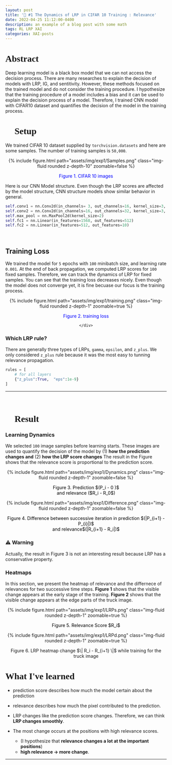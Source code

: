 ```yaml
---
layout: post
title: '🎯 #1 The Dynamics of LRP in CIFAR 10 Training : Relevance'
date: 2022-04-25 11:12:00-0400
description: an example of a blog post with some math
tags: RL LRP XAI
categories: XAI-posts
---
```


<h1 style="font-family:Cursive"> Abstract </h1>

Deep learning model is a black box model that we can not access the decision process. There are many researches to explain the decision of models with LRP, IG, and sentitivity.
However, these methods focused on the trained model and do not consider the training procedure. 
I hypothesize that the training procedure of a model includes a bias and it can be used to explain the decision process of a model. Therefore, I trained CNN model with CIFAR10 dataset and quantifies the decision of the model in the training process. 


<h1 style="font-family:Cursive">  🎯 Setup</h1>

We trained CIFAR 10 dataset supplied by `torchvision.datasets` and here are some samples. The number of training samples is `50,000`. 

<center>
<div class="row mt-3">
    <div class="col-sm mt-3 mt-md-0">
        {% include figure.html path="assets/img/exp1/Samples.png" class="img-fluid rounded z-depth-10" zoomable=false %}
        <p style="color:blue"> Figure 1. CIFAR 10 images  </p>
    </div>
</div>
</center>



Here is our CNN Model structure. Even though the LRP scores are affected by the model structure, CNN structure models show similar behavior in general. 

```python
self.conv1 = nn.Conv2d(in_channels= 3, out_channels=16, kernel_size=3, stride=1)	
self.conv2 = nn.Conv2d(in_channels=16, out_channels=32, kernel_size=3, stride=2)
self.max_pool = nn.MaxPool2d(kernel_size=2)
self.fc1 = nn.Linear(in_features=1568, out_features=512)
self.fc2 = nn.Linear(in_features=512, out_features=10)
```

<br/>

<h2> Training Loss </h2>
<center>
<div class="row mt-3" >

<div class="col-sm mt-0 mt-md-0">
    <p style="text-align:left" > We trained the model for <code>5</code> epochs with <code>100</code> minibatch size, and learning rate <code>0.001</code>. At the end of back propagation, we computed LRP scores for <code>100</code> fixed samples. Therefore, we can track the dynamics of LRP for fixed samples.  You can see that the training loss decreases nicely. Even though the model does not converge yet, it is fine becuase our focus is the training process. </p>
        </div>
    <div class="col-sm-4 mt-5 mt-md-0">
        {% include figure.html path="assets/img/exp1/training.png" class="img-fluid rounded z-depth-1" zoomable=true %}
        <p style="color:blue"> Figure 2. training loss </p>

    </div>

</div>
</center>


### Which LRP rule?

There are generally three types of LRPs, `gamma`, `epsilon`, and `z_plus`. We only considered `z_plus` rule because it was the most easy to tunning relevance propagation. 

```python
rules = [
    # for all layers
    {"z_plus":True,  "eps":1e-9}   
]
```


---
<br/>

<h1 style="font-family:Cursive">  🚀 Result</h1>


### Learning Dynamics

We selected `100` image samples before learning starts. These images are used to quantify the decision of the model by (1) **how the prediction changes and** (2) **how the LRP score changes** 
The result in the Figure  shows that  the relevance score is proportional to the prediction score. 

<center>
<div class="row mt-3">
    <div class="col-sm mt-3 mt-md-0">
        {% include figure.html path="assets/img/exp1/Dynamics.png" class="img-fluid rounded z-depth-1" zoomable=false %}
                <p style="color:black"> Figure 3. Prediction $(P_i - 0 )$ <br/> and relevance ($R_i - R_0$) </p>
    </div>
    <div class="col-sm mt-3 mt-md-0">
        {% include figure.html path="assets/img/exp1/Difference.png" class="img-fluid rounded z-depth-1" zoomable=false %}
                <p style="color:black"> Figure 4. Difference between successive iteration in prediction $(|P_{i+1} - P_{i}|)$ <br/> and relevance$(|R_{i+1} - R_i|)$ </p>
    </div>
</div>
</center>

### ⚠️ Warning 
Actually, the result in Figure 3 is not an interesting result because LRP has a conservative property. 


### Heatmaps 


In this section, we present the heatmap of relevance and the differnece of relevances for two successive time steps. 
**Figure 1** shows that the visible change appears at the early stage of the training. **Figure 2** shows that the visible change appears at the edge parts of the truck image. 
<center>
<div class="row mt-3">
    <div class="col-sm mt-3 mt-md-0">
        {% include figure.html path="assets/img/exp1/LRPs.png" class="img-fluid rounded z-depth-1" zoomable=true %}
                <p style="color:black"> Figure 5. Relevance Score $R_i$ </p>
    </div>
        <div class="col-sm mt-3 mt-md-0">
        {% include figure.html path="assets/img/exp1/LRPd.png" class="img-fluid rounded z-depth-1" zoomable=true %}
        <p>
        Figure 6. LRP heatmap change $\| R_i - R_{i+1} \|$ while training for the truck image 
        </p>
    </div>
</div>
</center>




<center>
<div class="row mt-3">

</div>
</center>

<h1 style="font-family:Cursive">  What I've learned</h1>

* prediction score describes how much the model certain about the prediction 
* relevance describes how much the pixel contributed to the prediction. 

* LRP changes like the prediction score changes. Therefore, we can think **LRP changes smoothly**. 
* The most change occurs at the positions with high relevance scores. 
    * (I hypothesize that **relevance changes a lot  at the important positions**)
    * **high relevance $\rightarrow$ more change**. 

---


